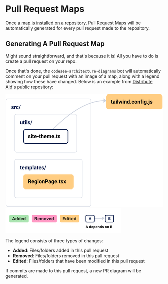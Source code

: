 # Pull Request Maps

Once [a map is installed on a repository](./installation.md), Pull Request Maps will be automatically generated for every pull request made to the repository. 

## Generating A Pull Request Map

Might sound straightforward, and that's because it is! All you have to do is create a pull request on your repo.

Once that's done, the `codesee-architecture-diagrams` bot will automatically comment on your pull request with an image of a map, along with a legend showing how these have changed. Below is an example from [Distribute Aid](https://distributeaid.org/)'s public repository:

![Generated diagram showing a pull request](img/pr-map.svg)
![Generated CodeSee map legend](img/pr-map-legend.png)

The legend consists of three types of changes:

- **Added**: Files/folders added in this pull request
- **Removed**: Files/folders removed in this pull request
- **Edited**: Files/folders that have been modified in this pull request

If commits are made to this pull request, a new PR diagram will be generated.
